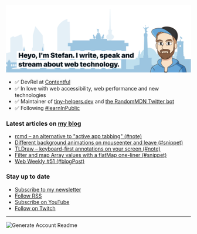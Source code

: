 <img alt="Heyo, I'm Stefan. I write and speak about web technology." src="https://raw.githubusercontent.com/stefanjudis/stefanjudis/main/screenshot.png">

- ✅ DevRel at [Contentful](https://www.contentful.com)
- ✅ In love with web accessibility, web performance and new technologies
- ✅ Maintainer of [tiny-helpers.dev](https://tiny-helpers.dev) and [the RandomMDN Twitter bot](https://twitter.com/randomMDN)
- ✅ Following [#learnInPublic](https://www.stefanjudis.com/today-i-learned/)
### Latest articles on [my blog](https://www.stefanjudis.com)

<!-- BLOG-POST-LIST:START -->
- [rcmd – an alternative to &quot;active app tabbing&quot; &lpar;#note&rpar;](https://www.stefanjudis.com/notes/rcmd-an-alternative-to-active-app-tabbing/)
- [Different background animations on mouseenter and leave &lpar;#snippet&rpar;](https://www.stefanjudis.com/snippets/different-background-animations-on-mouseenter-and-leave/)
- [TLDraw – keyboard-first annotations on your screen &lpar;#note&rpar;](https://www.stefanjudis.com/notes/tldraw-keyboard-first-annotations-on-your-screen/)
- [Filter and map Array values with a flatMap one-liner &lpar;#snippet&rpar;](https://www.stefanjudis.com/snippets/filter-and-map-array-values-with-a-flatmap-one-liner/)
- [Web Weekly #51 &lpar;#blogPost&rpar;](https://www.stefanjudis.com/blog/web-weekly-51/)
<!-- BLOG-POST-LIST:END -->

### Stay up to date

- [Subscribe to my newsletter](https://www.stefanjudis.com/newsletter/)
- [Follow RSS](https://www.stefanjudis.com/feeds/)
- [Subscribe on YouTube](https://youtube.com/c/stefanjudis)
- [Follow on Twitch](https://www.twitch.tv/stefanjudis)

---

![Generate Account Readme](https://github.com/stefanjudis/stefanjudis/workflows/Generate%20Account%20Readme/badge.svg)
